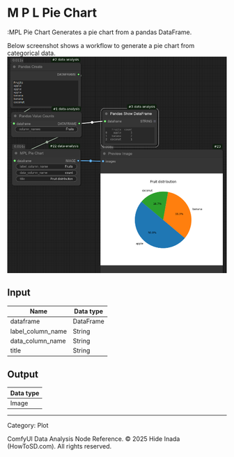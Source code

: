 # M P L Pie Chart
:MPL Pie Chart
Generates a pie chart from a pandas DataFrame.

Below screenshot shows a workflow to generate a pie chart from categorical data.
![Pie chart](../images/pie_chart.png)

## Input
| Name | Data type |
|---|---|
| dataframe | DataFrame |
| label_column_name | String |
| data_column_name | String |
| title | String |

## Output
| Data type |
|---|
| Image |

<HR>
Category: Plot

ComfyUI Data Analysis Node Reference. © 2025 Hide Inada (HowToSD.com). All rights reserved.
